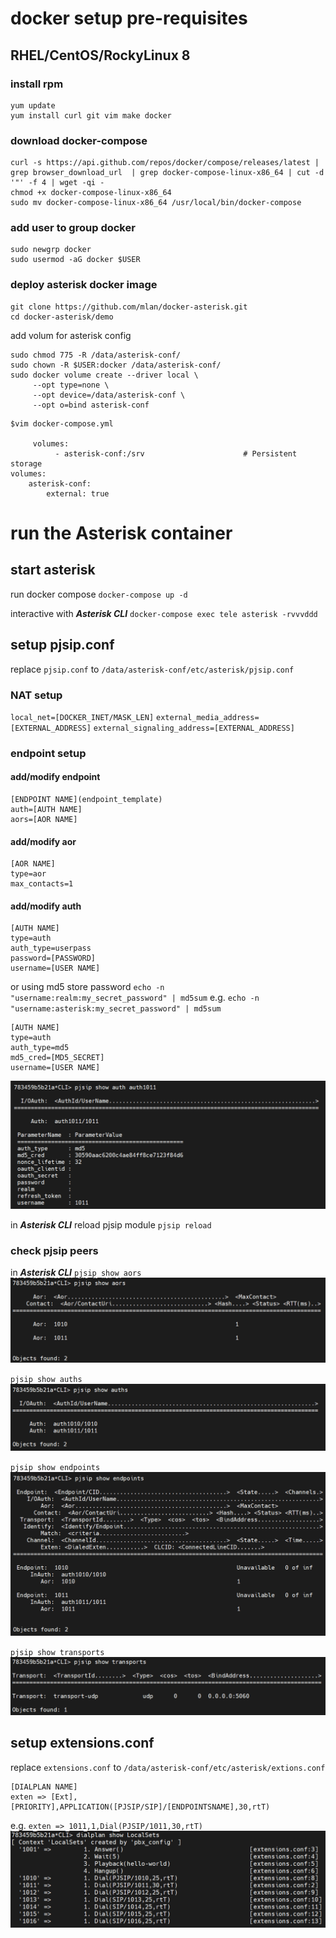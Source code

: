 # docker setup pre-requisites
## RHEL/CentOS/RockyLinux 8
### install rpm
```
yum update
yum install curl git vim make docker
```

### download docker-compose
```
curl -s https://api.github.com/repos/docker/compose/releases/latest | grep browser_download_url  | grep docker-compose-linux-x86_64 | cut -d '"' -f 4 | wget -qi -
chmod +x docker-compose-linux-x86_64
sudo mv docker-compose-linux-x86_64 /usr/local/bin/docker-compose
```

### add user to group **docker**
```
sudo newgrp docker
sudo usermod -aG docker $USER
```

### deploy asterisk docker image
```
git clone https://github.com/mlan/docker-asterisk.git
cd docker-asterisk/demo
```
add volum for asterisk config
```
sudo chmod 775 -R /data/asterisk-conf/
sudo chown -R $USER:docker /data/asterisk-conf/
sudo docker volume create --driver local \
     --opt type=none \
     --opt device=/data/asterisk-conf \
     --opt o=bind asterisk-conf
```

```
$vim docker-compose.yml

     volumes:
          - asterisk-conf:/srv                      # Persistent storage
volumes:
    asterisk-conf:
        external: true
```

# run the Asterisk container
## start asterisk
run docker compose
`docker-compose up -d`

interactive with ***Asterisk CLI***
`docker-compose exec tele asterisk -rvvvddd`

## setup pjsip.conf
replace `pjsip.conf` to `/data/asterisk-conf/etc/asterisk/pjsip.conf`

### NAT setup
`local_net=[DOCKER_INET/MASK_LEN]`
`external_media_address=[EXTERNAL_ADDRESS]`
`external_signaling_address=[EXTERNAL_ADDRESS]`

### endpoint setup
#### add/modify endpoint
```
[ENDPOINT NAME](endpoint_template)
auth=[AUTH NAME]
aors=[AOR NAME]
```
#### add/modify aor
```
[AOR NAME]
type=aor
max_contacts=1
```
#### add/modify auth
```
[AUTH NAME]
type=auth
auth_type=userpass
password=[PASSWORD]
username=[USER NAME]
```
or using md5 store password
`echo -n "username:realm:my_secret_password" | md5sum`
e.g.
`echo -n "username:asterisk:my_secret_password" | md5sum`
```
[AUTH NAME]
type=auth
auth_type=md5
md5_cred=[MD5_SECRET]
username=[USER NAME]
```
![image](https://github.com/rolny/Asterisk_simple/blob/main/pic/1.png)

in ***Asterisk CLI***
reload pjsip module
`pjsip reload`

### check pjsip peers
in ***Asterisk CLI***
`pjsip show aors`
![image](https://github.com/rolny/Asterisk_simple/blob/main/pic/2.png)

`pjsip show auths`
![image](https://github.com/rolny/Asterisk_simple/blob/main/pic/3.png)

`pjsip show endpoints`
![image](https://github.com/rolny/Asterisk_simple/blob/main/pic/4.png)

`pjsip show transports`
![image](https://github.com/rolny/Asterisk_simple/blob/main/pic/5.png)

## setup extensions.conf
replace `extensions.conf` to `/data/asterisk-conf/etc/asterisk/extions.conf`
```
[DIALPLAN NAME]
exten => [Ext],[PRIORITY],APPLICATION([PJSIP/SIP]/[ENDPOINTSNAME],30,rtT)
```
e.g.
`exten => 1011,1,Dial(PJSIP/1011,30,rtT)`
![image](https://github.com/rolny/Asterisk_simple/blob/main/pic/6.png)
